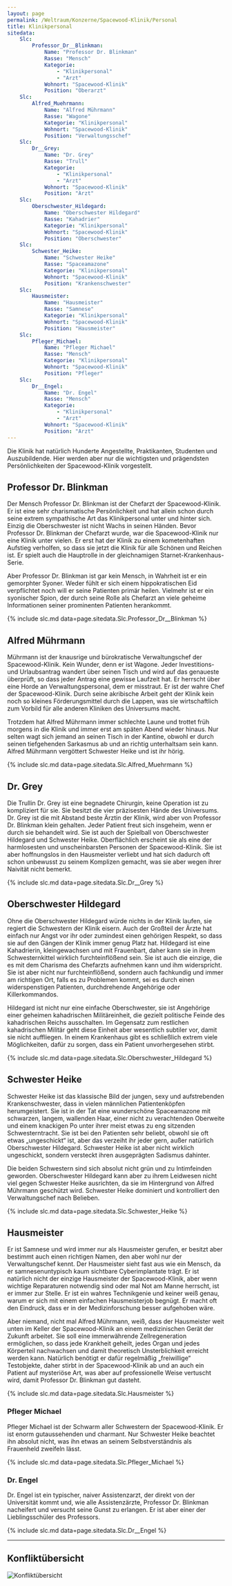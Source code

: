 ```yaml
---
layout: page
permalink: /Weltraum/Konzerne/Spacewood-Klinik/Personal
title: Klinikpersonal
sitedata:
    Slc:
        Professor_Dr__Blinkman:
            Name: "Professor Dr. Blinkman"
            Rasse: "Mensch"
            Kategorie:
                - "Klinikpersonal"
                - "Arzt"
            Wohnort: "Spacewood-Klinik"
            Position: "Oberarzt"
    Slc:
        Alfred_Muehrmann:
            Name: "Alfred Mührmann"
            Rasse: "Wagone"
            Kategorie: "Klinikpersonal"
            Wohnort: "Spacewood-Klinik"
            Position: "Verwaltungsschef"
    Slc:
        Dr__Grey:
            Name: "Dr. Grey"
            Rasse: "Trull"
            Kategorie:
                - "Klinikpersonal"
                - "Arzt"
            Wohnort: "Spacewood-Klinik"
            Position: "Arzt"
    Slc:
        Oberschwester_Hildegard:
            Name: "Oberschwester Hildegard"
            Rasse: "Kahadrier"
            Kategorie: "Klinikpersonal"
            Wohnort: "Spacewood-Klinik"
            Position: "Oberschwester"
    Slc:
        Schwester_Heike:
            Name: "Schwester Heike"
            Rasse: "Spaceamazone"
            Kategorie: "Klinikpersonal"
            Wohnort: "Spacewood-Klinik"
            Position: "Krankenschwester"
    Slc:
        Hausmeister:
            Name: "Hausmeister"
            Rasse: "Samnese"
            Kategorie: "Klinikpersonal"
            Wohnort: "Spacewood-Klinik"
            Position: "Hausmeister"
    Slc:
        Pfleger_Michael:
            Name: "Pfleger Michael"
            Rasse: "Mensch"
            Kategorie: "Klinikpersonal"
            Wohnort: "Spacewood-Klinik"
            Position: "Pfleger"
    Slc:
        Dr__Engel:
            Name: "Dr. Engel"
            Rasse: "Mensch"
            Kategorie:
                - "Klinikpersonal"
                - "Arzt"
            Wohnort: "Spacewood-Klinik"
            Position: "Arzt"
---
```




Die Klinik hat natürlich Hunderte Angestellte, Praktikanten, Studenten und Auszubildende. Hier werden aber nur die wichtigsten und prägendsten Persönlichkeiten der Spacewood-Klinik vorgestellt.

## Professor Dr. Blinkman

Der Mensch Professor Dr. Blinkman ist der Chefarzt der Spacewood-Klinik. Er ist eine sehr charismatische Persönlichkeit und hat allein schon durch seine extrem sympathische Art das Klinikpersonal unter und hinter sich. Einzig die Oberschwester ist nicht Wachs in seinen Händen. Bevor Professor Dr. Blinkman der Chefarzt wurde, war die Spacewood-Klinik nur eine Klinik unter vielen. Er erst hat der Klinik zu einem kometenhaften Aufstieg verholfen, so dass sie jetzt die Klinik für alle Schönen und Reichen ist. Er spielt auch die Hauptrolle in der gleichnamigen Starnet-Krankenhaus-Serie.

Aber Professor Dr. Blinkman ist gar kein Mensch, in Wahrheit ist er ein gemorphter Syoner. Weder fühlt er sich einem hippokratischen Eid verpflichtet noch will er seine Patienten primär heilen. Vielmehr ist er ein syonischer Spion, der durch seine Rolle als Chefarzt an viele geheime Informationen seiner prominenten Patienten herankommt.

{% include slc.md data=page.sitedata.Slc.Professor_Dr__Blinkman %}

## Alfred Mührmann

Mührmann ist der knausrige und bürokratische Verwaltungschef der Spacewood-Klinik. Kein Wunder, denn er ist Wagone. Jeder Investitions- und Urlaubsantrag wandert über seinen Tisch und wird auf das genaueste überprüft, so dass jeder Antrag eine gewisse Laufzeit hat. Er herrscht über eine Horde an Verwaltungspersonal, dem er misstraut. Er ist der wahre Chef der Spacewood-Klinik. Durch seine akribische Arbeit geht der Klinik kein noch so kleines Förderungsmittel durch die Lappen, was sie wirtschaftlich zum Vorbild für alle anderen Kliniken des Universums macht.

Trotzdem hat Alfred Mührmann immer schlechte Laune und trottet früh morgens in die Klinik und immer erst am späten Abend wieder hinaus. Nur selten wagt sich jemand an seinen Tisch in der Kantine, obwohl er durch seinen tiefgehenden Sarkasmus ab und an richtig unterhaltsam sein kann. Alfred Mührmann vergöttert Schwester Heike und ist ihr hörig.

{% include slc.md data=page.sitedata.Slc.Alfred_Muehrmann %}

## Dr. Grey

Die Trullin Dr. Grey ist eine begnadete Chirurgin, keine Operation ist zu kompliziert für sie. Sie besitzt die vier präzisesten Hände des Universums. Dr. Grey ist die mit Abstand beste Ärztin der Klinik, wird aber von Professor Dr. Blinkman klein gehalten. Jeder Patient freut sich insgeheim, wenn er durch sie behandelt wird. Sie ist auch der Spielball von Oberschwester Hildegard und Schwester Heike. Oberflächlich erscheint sie als eine der harmlosesten und unscheinbarsten Personen der Spacewood-Klinik. Sie ist aber hoffnungslos in den Hausmeister verliebt und hat sich dadurch oft schon unbewusst zu seinem Komplizen gemacht, was sie aber wegen ihrer Naivität nicht bemerkt.

{% include slc.md data=page.sitedata.Slc.Dr__Grey %}

## Oberschwester Hildegard

Ohne die Oberschwester Hildegard würde nichts in der Klinik laufen, sie regiert die Schwestern der Klinik eisern. Auch der Großteil der Ärzte hat einfach nur Angst vor ihr oder zumindest einen gehörigen Respekt, so dass sie auf den Gängen der Klinik immer genug Platz hat. Hildegard ist eine Kahadrierin, kleingewachsen und mit Frauenbart, daher kann sie in ihrem Schwesternkittel wirklich furchteinflößend sein. Sie ist auch die einzige, die es mit dem Charisma des Chefarzts aufnehmen kann und ihm widerspricht. Sie ist aber nicht nur furchteinflößend, sondern auch fachkundig und immer am richtigen Ort, falls es zu Problemen kommt, sei es durch einen widerspenstigen Patienten, durchdrehende Angehörige oder Killerkommandos.

Hildegard ist nicht nur eine einfache Oberschwester, sie ist Angehörige einer geheimen kahadrischen Militäreinheit, die gezielt politische Feinde des kahadrischen Reichs ausschalten. Im Gegensatz zum restlichen kahadrischen Militär geht diese Einheit aber wesentlich subtiler vor, damit sie nicht auffliegen. In einem Krankenhaus gibt es schließlich extrem viele Möglichkeiten, dafür zu sorgen, dass ein Patient unvorhergesehen stirbt.

{% include slc.md data=page.sitedata.Slc.Oberschwester_Hildegard %}

## Schwester Heike

Schwester Heike ist das klassische Bild der jungen, sexy und aufstrebenden Krankenschwester, dass in vielen männlichen Patientenköpfen herumgeistert. Sie ist in der Tat eine wunderschöne Spaceamazone mit schwarzen, langem, wallenden Haar, einer nicht zu verachtenden Oberweite und einem knackigen Po unter ihrer meist etwas zu eng sitzenden Schwesterntracht. Sie ist bei den Patienten sehr beliebt, obwohl sie oft etwas „ungeschickt“ ist, aber das verzeiht ihr jeder gern, außer natürlich Oberschwester Hildegard. Schwester Heike ist aber nicht wirklich ungeschickt, sondern versteckt ihren ausgeprägten Sadismus dahinter.

Die beiden Schwestern sind sich absolut nicht grün und zu Intimfeinden geworden. Oberschwester Hildegard kann aber zu ihrem Leidwesen nicht viel gegen Schwester Heike ausrichten, da sie im Hintergrund von Alfred Mührmann geschützt wird. Schwester Heike dominiert und kontrolliert den Verwaltungschef nach Belieben.

{% include slc.md data=page.sitedata.Slc.Schwester_Heike %}

## Hausmeister

Er ist Samnese und wird immer nur als Hausmeister gerufen, er besitzt aber bestimmt auch einen richtigen Namen, den aber wohl nur der Verwaltungschef kennt. Der Hausmeister sieht fast aus wie ein Mensch, da er samnesenuntypisch kaum sichtbare Cyberimplantate trägt. Er ist natürlich nicht der einzige Hausmeister der Spacewood-Klinik, aber wenn wichtige Reparaturen notwendig sind oder mal Not am Manne herrscht, ist er immer zur Stelle. Er ist ein wahres Technikgenie und keiner weiß genau, warum er sich mit einem einfachen Hausmeisterjob begnügt. Er macht oft den Eindruck, dass er in der Medizinforschung besser aufgehoben wäre.

Aber niemand, nicht mal Alfred Mührmann, weiß, dass der Hausmeister weit unten im Keller der Spacewood-Klinik an einem medizinischen Gerät der Zukunft arbeitet. Sie soll eine immerwährende Zellregeneration ermöglichen, so dass jede Krankheit geheilt, jedes Organ und jedes Körperteil nachwachsen und damit theoretisch Unsterblichkeit erreicht werden kann. Natürlich benötigt er dafür regelmäßig „freiwillige“ Testobjekte, daher stirbt in der Spacewood-Klinik ab und an auch ein Patient auf mysteriöse Art, was aber auf professionelle Weise vertuscht wird, damit Professor Dr. Blinkman gut dasteht.

{% include slc.md data=page.sitedata.Slc.Hausmeister %}

### Pfleger Michael

Pfleger Michael ist der Schwarm aller Schwestern der Spacewood-Klinik. Er ist enorm gutaussehenden und charmant. Nur Schwester Heike beachtet ihn absolut nicht, was ihn etwas an seinem Selbstverständnis als Frauenheld zweifeln lässt.

{% include slc.md data=page.sitedata.Slc.Pfleger_Michael %}

### Dr. Engel

Dr. Engel ist ein typischer, naiver Assistenzarzt, der direkt von der Universität kommt und, wie alle Assistenzärzte, Professor Dr. Blinkman nacheifert und versucht seine Gunst zu erlangen. Er ist aber einer der Lieblingsschüler des Professors.

{% include slc.md data=page.sitedata.Slc.Dr__Engel %}

***

## Konfliktübersicht

<img alt="Konfliktübersicht" src="{{ site.baseurl }}/assets/images/abenteuer/spacewoodklinik/cmap.webp"/>
